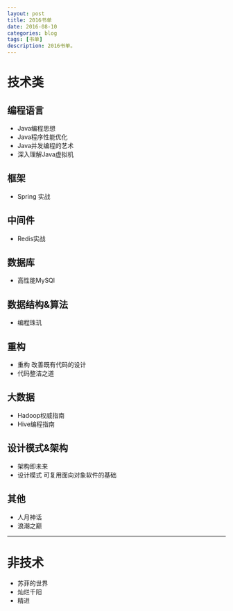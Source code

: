 ```yaml
---
layout: post
title: 2016书单
date: 2016-08-10
categories: blog
tags: [书单]
description: 2016书单。
---
```


# 技术类

## 编程语言
* Java编程思想
* Java程序性能优化
* Java并发编程的艺术
* 深入理解Java虚拟机

## 框架
* Spring 实战

## 中间件
* Redis实战

## 数据库
* 高性能MySQl

## 数据结构&算法
* 编程珠玑

## 重构
* 重构 改善既有代码的设计
* 代码整洁之道

## 大数据
* Hadoop权威指南
* Hive编程指南

## 设计模式&架构
* 架构即未来
* 设计模式 可复用面向对象软件的基础

## 其他
* 人月神话
* 浪潮之巅

***

# 非技术
* 苏菲的世界
* 灿烂千阳
* 精进
